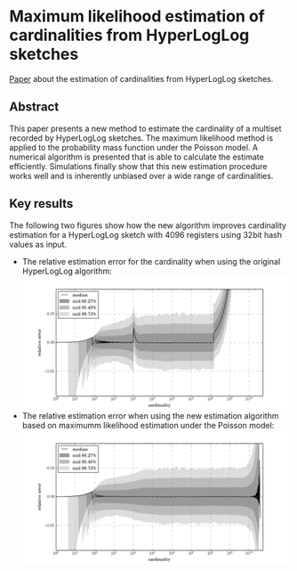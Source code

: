 # Maximum likelihood estimation of cardinalities from HyperLogLog sketches
[Paper](https://github.com/oertl/hyperloglog-sketch-estimation-paper/blob/master/paper/paper.pdf) about the estimation of cardinalities from HyperLogLog sketches.

## Abstract
This paper presents a new method to estimate the cardinality of a multiset recorded by HyperLogLog sketches. The maximum likelihood method is applied to the probability mass function under the Poisson model. A numerical algorithm is presented that is able to calculate the estimate efficiently. Simulations finally show that this new estimation procedure works well and is inherently unbiased over a wide range of cardinalities.

## Key results
The following two figures show how the new algorithm improves cardinality estimation for a HyperLogLog sketch with 4096 registers using 32bit hash values as input.
* The relative estimation error for the cardinality when using the original HyperLogLog algorithm:
![original](/paper/original_estimate.png)
* The relative estimation error when using the new estimation algorithm based on maximumm likelihood estimation under the Poisson  model:
![original](/paper/max_likelihood_estimate_12_20.png)


